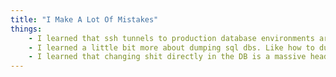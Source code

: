 ```yaml
---
title: "I Make A Lot Of Mistakes"
things:
    - I learned that ssh tunnels to production database environments are a bad idea.
    - I learned a little bit more about dumping sql dbs. Like how to dump just specific tables and not include `DROP` statements when dumping.
    - I learned that changing shit directly in the DB is a massive headache and I never want to do it again.
---
```



